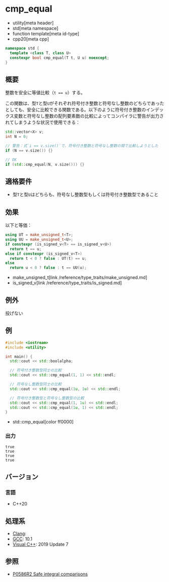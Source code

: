 # cmp_equal
* utility[meta header]
* std[meta namespace]
* function template[meta id-type]
* cpp20[meta cpp]

```cpp
namespace std {
  template <class T, class U>
  constexpr bool cmp_equal(T t, U u) noexcept;
}
```

## 概要
整数を安全に等値比較（`t == u`）する。

この関数は、型`T`と型`U`がそれぞれ符号付き整数と符号なし整数のどちらであったとしても、安全に比較できる関数である。以下のように符号付き整数のインデックス変数と符号なし整数の配列要素数の比較によってコンパイラに警告が出力されてしまうような状況で使用できる：

```cpp
std::vector<X> v;
int N = 0;

// 警告：式`i == v.size()`で、符号付き整数と符号なし整数の間で比較しようとした
if (N == v.size()) {}

// OK
if (std::cmp_equal(N, v.size())) {}
```


## 適格要件
- 型`T`と型`U`はどちらも、符号なし整数型もしくは符号付き整数型であること


## 効果
以下と等価：

```cpp
using UT = make_unsigned_t<T>;
using UU = make_unsigned_t<U>;
if constexpr (is_signed_v<T> == is_signed_v<U>)
  return t == u;
else if constexpr (is_signed_v<T>)
  return t < 0 ? false : UT(t) == u;
else
  return u < 0 ? false : t == UU(u);
```
* make_unsigned_t[link /reference/type_traits/make_unsigned.md]
* is_signed_v[link /reference/type_traits/is_signed.md]


## 例外
投げない


## 例
```cpp example
#include <iostream>
#include <utility>

int main() {
  std::cout << std::boolalpha;

  // 符号付き整数型同士の比較
  std::cout << std::cmp_equal(1, 1) << std::endl;

  // 符号なし整数型同士の比較
  std::cout << std::cmp_equal(1u, 1u) << std::endl;

  // 符号付き整数型と符号なし整数型の比較
  std::cout << std::cmp_equal(1, 1u) << std::endl;
  std::cout << std::cmp_equal(1u, 1) << std::endl;
}
```
* std::cmp_equal[color ff0000]

### 出力
```
true
true
true
true
```

## バージョン
### 言語
- C++20

## 処理系
- [Clang](/implementation.md#clang):
- [GCC](/implementation.md#gcc): 10.1
- [Visual C++](/implementation.md#visual_cpp): 2019 Update 7


## 参照
- [P0586R2 Safe integral comparisons](http://www.open-std.org/jtc1/sc22/wg21/docs/papers/2020/p0586r2.html)
